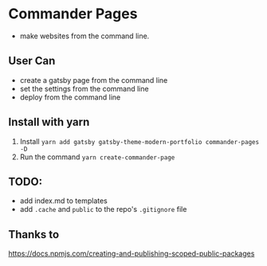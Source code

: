 # Commander Pages
- make websites from the command line.

## User Can
- create a gatsby page from the command line
- set the settings from the command line
- deploy from the command line

## Install with yarn
1. Install 
`yarn add gatsby gatsby-theme-modern-portfolio commander-pages -D`
2. Run the command
`yarn create-commander-page`

## TODO: 
- add index.md to templates
- add `.cache` and `public` to the repo's `.gitignore` file
## Thanks to
https://docs.npmjs.com/creating-and-publishing-scoped-public-packages